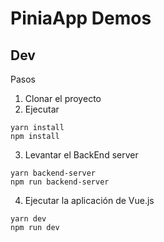 # PiniaApp Demos

## Dev

Pasos

1. Clonar el proyecto
2. Ejecutar

```
yarn install
npm install
```

3. Levantar el BackEnd server

```
yarn backend-server
npm run backend-server
```

4. Ejecutar la aplicación de Vue.js

```
yarn dev
npm run dev
```
